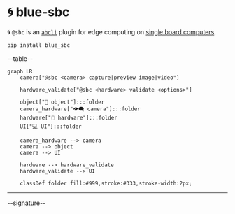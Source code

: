 # 🌀 blue-sbc

🌀 `@sbc` is an [`abcli`](https://github.com/kamangir/awesome-bash-cli) plugin for edge computing on [single board computers](https://github.com/kamangir/blue-bracket). 

```bash
pip install blue_sbc
```

--table--

```mermaid
graph LR
    camera["@sbc <camera> capture|preview image|video"]

    hardware_validate["@sbc <hardware> validate <options>"]

    object["📂 object"]:::folder
    camera_hardware["👁️‍🗨️ camera"]:::folder
    hardware["🖱️ hardware"]:::folder
    UI["💻 UI"]:::folder

    camera_hardware --> camera
    camera --> object
    camera --> UI

    hardware --> hardware_validate
    hardware_validate --> UI

    classDef folder fill:#999,stroke:#333,stroke-width:2px;
```

---

--signature--
